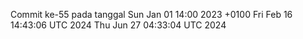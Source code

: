 Commit ke-55 pada tanggal Sun Jan 01 14:00 2023 +0100
Fri Feb 16 14:43:06 UTC 2024
Thu Jun 27 04:33:04 UTC 2024
